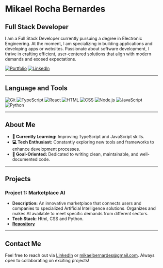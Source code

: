 # Mikael Rocha Bernardes

## Full Stack Developer

I am a Full Stack Developer currently pursuing a degree in Electronic Engineering. At the moment, I am specializing in building applications and developing apps or websites. Passionate about software development, I thrive in crafting efficient, user-centered solutions that align with modern demands and exceed expectations.

[![Portfolio](https://img.shields.io/badge/Portfolio-purple?style=for-the-badge)](https://portifolio-e8ff4.web.app)
[![LinkedIn](https://img.shields.io/badge/LinkedIn-blue?style=for-the-badge)](www.linkedin.com/in/mikael-rocha-bernardes-39b6681a9)

---

## Language and Tools

![Git](https://img.shields.io/badge/-Git-F05032?logo=git&logoColor=white&style=for-the-badge)
![TypeScript](https://img.shields.io/badge/-TypeScript-3178C6?logo=typescript&logoColor=white&style=for-the-badge)
![React](https://img.shields.io/badge/-React-61DAFB?logo=react&logoColor=white&style=for-the-badge)
![HTML](https://img.shields.io/badge/-HTML5-E34F26?logo=html5&logoColor=white&style=for-the-badge)
![CSS](https://img.shields.io/badge/-CSS3-1572B6?logo=css3&logoColor=white&style=for-the-badge)
![Node.js](https://img.shields.io/badge/-Node.js-339933?logo=node.js&logoColor=white&style=for-the-badge)
![JavaScript](https://img.shields.io/badge/-JavaScript-F7DF1E?logo=javascript&logoColor=black&style=for-the-badge)
![Python](https://img.shields.io/badge/-Python-3776AB?logo=python&logoColor=white&style=for-the-badge)

---

## About Me

- **🌱 Currently Learning:** Improving TypeScript and JavaScript skills.
- **💻 Tech Enthusiast:** Constantly exploring new tools and frameworks to enhance development processes.
- **🎯 Goal-Oriented:** Dedicated to writing clean, maintainable, and well-documented code.

---

## Projects

### Project 1: Marketplace AI
- **Description:** An innovative marketplace that connects users and companies to specialized Artificial Intelligence solutions. Organizes and makes AI available to meet specific demands from different sectors.
- **Tech Stack:** Html, CSS and Python.
- **[Repository](https://github.com/M1kael-Rocha/marketplace-ai.git)**

---

## Contact Me

Feel free to reach out via [LinkedIn](www.linkedin.com/in/mikael-rocha-bernardes-39b6681a9) or mikaelbernardes@gmail.com. Always open to collaborating on exciting projects!
